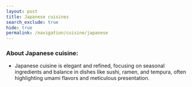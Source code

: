 ```yaml
---
layout: post
title: Japanese cuisines
search_exclude: true
hide: true
permalink: /navigation/cuisine/japanese
---
```


<h3>About Japanese cuisine: </h3>

- Japanese cuisine is elegant and refined, focusing on seasonal ingredients and balance in dishes like sushi, ramen, and tempura, often highlighting umami flavors and meticulous presentation.